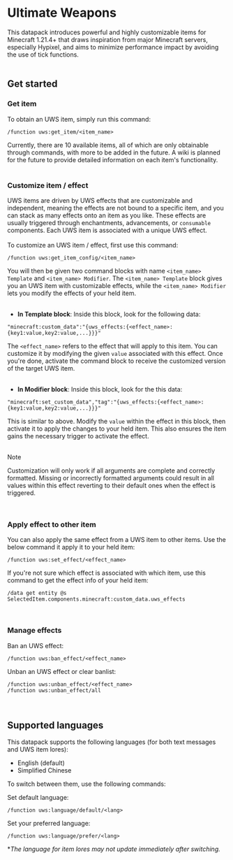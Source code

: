 # Ultimate Weapons
This datapack introduces powerful and highly customizable items for Minecraft 1.21.4+ that draws inspiration from major Minecraft servers, especially Hypixel, and aims to minimize performance impact by avoiding the use of tick functions.
<br><br>
## Get started
### Get item
To obtain an UWS item, simply run this command:
```mcfunction
/function uws:get_item/<item_name>
```
Currently, there are 10 available items, all of which are only obtainable through commands, with more to be added in the future. A wiki is planned for the future to provide detailed information on each item's functionality.
<br><br>
### Customize item / effect
UWS items are driven by UWS effects that are customizable and independent, meaning the effects are not bound to a specific item, and you can stack as many effects onto an item as you like. These effects are usually triggered through enchantments, advancements, or `consumable` components. Each UWS item is associated with a unique UWS effect.
<br><br>
To customize an UWS item / effect, first use this command:
```mcfunction
/function uws:get_item_config/<item_name>
```
You will then be given two command blocks with name `<item_name> Template` and `<item_name> Modifier`. The `<item_name> Template` block gives you an UWS item with customizable effects, while the `<item_name> Modifier` lets you modify the effects of your held item.
<br><br>
- **In Template block**: Inside this block, look for the following data:
```
"minecraft:custom_data":"{uws_effects:{<effect_name>:{key1:value,key2:value,...}}}"
```
The `<effect_name>` refers to the effect that will apply to this item. You can customize it by modifying the given `value` associated with this effect. Once you're done, activate the command block to receive the customized version of the target UWS item.
<br><br>
- **In Modifier block**: Inside this block, look for the this data:
```
"minecraft:set_custom_data","tag":"{uws_effects:{<effect_name>:{key1:value,key2:value,...}}}"
```
This is similar to above. Modify the `value` within the effect in this block, then activate it to apply the changes to your held item. This also ensures the item gains the necessary trigger to activate the effect.
<br><br>
> [!NOTE]
> Customization will only work if all arguments are complete and correctly formatted. Missing or incorrectly formatted arguments could result in all values within this effect reverting to their default ones when the effect is triggered.

<br>

### Apply effect to other item
You can also apply the same effect from a UWS item to other items. Use the below command it apply it to your held item:
```mcfunction
/function uws:set_effect/<effect_name>
```
If you're not sure which effect is associated with which item, use this command to get the effect info of your held item:
```mcfunction
/data get entity @s SelectedItem.components.minecraft:custom_data.uws_effects
```
<br>

### Manage effects
Ban an UWS effect:
```mcfunction
/function uws:ban_effect/<effect_name>
```
Unban an UWS effect or clear banlist:
```mcfunction
/function uws:unban_effect/<effect_name>
/function uws:unban_effect/all
```
<br>

## Supported languages
This datapack supports the following languages (for both text messages and UWS item lores):
- English (default)
- Simplified Chinese

To switch between them, use the following commands:

Set default language:
```mcfunction
/function uws:language/default/<lang>
```
Set your preferred language:
```mcfunction
/function uws:language/prefer/<lang>
```
**The language for item lores may not update immediately after switching.*
